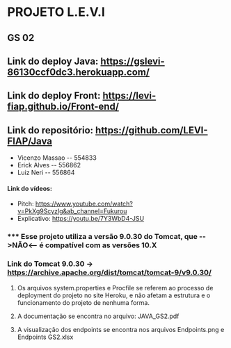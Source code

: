 # PROJETO L.E.V.I 
## GS 02 
## Link do deploy Java: https://gslevi-86130ccf0dc3.herokuapp.com/
## Link do deploy Front: https://levi-fiap.github.io/Front-end/
## Link do repositório: https://github.com/LEVI-FIAP/Java
- Vicenzo Massao -- 554833
- Erick Alves -- 556862
- Luiz Neri -- 556864

#### Link do vídeos:
- Pitch: https://www.youtube.com/watch?v=PkXg9ScyzIg&ab_channel=Fukurou
- Explicativo: https://youtu.be/7Y3WbD4-JSU

### *** Esse projeto utiliza a versão 9.0.30 do Tomcat, que -->NÃO<-- é compatível com as versões 10.X
### Link do Tomcat 9.0.30 -> https://archive.apache.org/dist/tomcat/tomcat-9/v9.0.30/

1. Os arquivos system.properties e Procfile se referem ao processo de deployment do projeto no site Heroku, e não afetam a estrutura e o funcionamento do projeto de nenhuma forma.

2. A documentação se encontra no arquivo: JAVA_GS2.pdf

3. A visualização dos endpoints se encontra nos arquivos Endpoints.png e Endpoints GS2.xlsx




